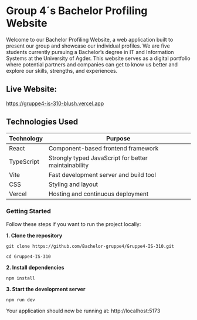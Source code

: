 # Group 4´s Bachelor Profiling Website

Welcome to our Bachelor Profiling Website, a web application built to present our group and showcase our individual profiles. We are five students currently pursuing a Bachelor’s degree in IT and Information Systems at the University of Agder. This website serves as a digital portfolio where potential partners and companies can get to know us better and explore our skills, strengths, and experiences.

## Live Website:

https://gruppe4-is-310-blush.vercel.app

## Technologies Used

| Technology | Purpose |
|-----------|---------|
| React | Component-based frontend framework |
| TypeScript | Strongly typed JavaScript for better maintainability |
| Vite | Fast development server and build tool |
| CSS | Styling and layout |
| Vercel | Hosting and continuous deployment |

### Getting Started

Follow these steps if you want to run the project locally:

**1. Clone the repository**

`git clone https://github.com/Bachelor-gruppe4/Gruppe4-IS-310.git`

`cd Gruppe4-IS-310`

**2. Install dependencies**

`npm install`

**3. Start the development server**

`npm run dev`

Your application should now be running at:
http://localhost:5173

